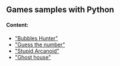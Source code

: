 ## Games samples with Python

#### Content:
+ ["Bubbles Hunter"](bubles_hunter.py)
+ ["Guess the number"](guess_the_number.py)
+ ["Stupid Arcanoid"](jump_jump.py)
+ ["Ghost house"](ghost_game.py)

